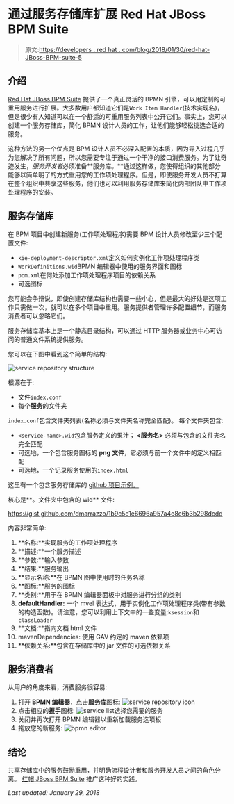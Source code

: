 # 通过服务存储库扩展 Red Hat JBoss BPM Suite

> 原文:[https://developers . red hat . com/blog/2018/01/30/red-hat-JBoss-BPM-suite-5](https://developers.redhat.com/blog/2018/01/30/red-hat-jboss-bpm-suite-5)

## 介绍

[Red Hat JBoss BPM Suite](https://www.redhat.com/en/technologies/jboss-middleware/bpm) 提供了一个真正灵活的 BPMN 引擎，可以用定制的可重用服务进行扩展。大多数用户都知道它们是`Work Item Handler`(技术实现名)，但是很少有人知道可以在一个舒适的可重用服务列表中公开它们。事实上，您可以创建一个服务存储库，简化 BPMN 设计人员的工作，让他们能够轻松挑选合适的服务。

这种方法的另一个优点是 BPM 设计人员不必深入配置的本质，因为导入过程几乎为您解决了所有问题，所以您需要专注于通过一个干净的接口消费服务。为了让奇迹发生，*服务开发者*必须准备**服务库。**通过这样做，您使得组织的其他部分能够以简单明了的方式重用您的工作项处理程序。但是，即使服务开发人员不打算在整个组织中共享这些服务，他们也可以利用服务存储库来简化内部团队中工作项处理程序的安装。

## 服务存储库

在 BPM 项目中创建新服务(工作项处理程序)需要 BPM 设计人员修改至少三个配置文件:

*   `kie-deployment-descriptor.xml`定义如何实例化工作项处理程序类
*   `WorkDefinitions.wid`BPMN 编辑器中使用的服务界面和图标
*   `pom.xml`在何处添加工作项处理程序项目的依赖关系
*   可选图标

您可能会争辩说，即使创建存储库结构也需要一些小心，但是最大的好处是这项工作只需做一次，就可以在多个项目中重用。服务提供者管理许多配置细节，而服务消费者可以忽略它们。

服务存储库基本上是一个静态目录结构，可以通过 HTTP 服务器或业务中心可访问的普通文件系统提供服务。

您可以在下图中看到这个简单的结构:

![service repository structure](../Images/e9ffe7e82faf06a0458336d3f245b17a.png)

根源在于:

*   文件`index.conf`
*   每个**服务**的文件夹

`index.conf`包含文件夹列表(名称必须与文件夹名称完全匹配)。
每个文件夹包含:

*   `<service-name>.wid`包含服务定义的果汁； **<服务名>** 必须与包含的文件夹名完全匹配
*   可选地，一个包含服务图标的 **png 文件**，它必须与前一个文件中的定义相匹配
*   可选地，一个记录服务使用的`index.html`

这里有一个包含服务存储库的 [github 项目示例。](https://github.com/dmarrazzo/demo-rule-wih)

核心是**。文件夹中包含的 wid** 文件:

https://gist.github.com/dmarrazzo/1b9c5e1e6696a957a4e8c6b3b298dcdd

内容非常简单:

1.  **名称:**实现服务的工作项处理程序
2.  **描述:**一个服务描述
3.  **参数:**输入参数
4.  **结果:**服务输出
5.  **显示名称:**在 BPMN 图中使用时的任务名称
6.  **图标:**服务的图标
7.  **类别:**用于在 BPMN 编辑器面板中对服务进行分组的类别
8.  **defaultHandler:** 一个 mvel 表达式，用于实例化工作项处理程序类(带有参数的构造函数)。请注意，您可以利用上下文中的一些变量:`ksession`和`classLoader`
9.  **文档:**指向文档 html 文件
10.  mavenDependencies: 使用 GAV 约定的 maven 依赖项
11.  **依赖关系:**包含在存储库中的 jar 文件的可选依赖关系

## 服务消费者

从用户的角度来看，消费服务很容易:

1.  打开 **BPMN 编辑器**，点击**服务库**图标:
    ![service repository icon](../Images/f150d95598382ef799848c833960e351.png)
2.  点击相应的**扳手**图标:
    ![service list](../Images/1207404e1db76ce6925706e24b59fd80.png)选择您需要的服务
3.  关闭并再次打开 BPMN 编辑器以重新加载服务选项板
4.  拖放您的新服务:
    ![bpmn editor](../Images/d7e4361d3ce06a7522a1cb31762c6819.png)

## 结论

共享存储库中的服务鼓励重用，并明确流程设计者和服务开发人员之间的角色分离。
[红帽 JBoss BPM Suite](https://www.redhat.com/en/technologies/jboss-middleware/bpm) 推广这种好的实践。

*Last updated: January 29, 2018*
